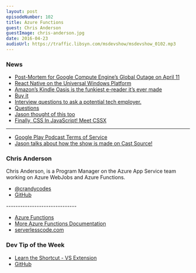 ```yaml
---
layout: post
episodeNumber: 102
title: Azure Functions
guest: Chris Anderson
guestImage: chris-anderson.jpg
date: 2016-04-23
audioUrl: https://traffic.libsyn.com/msdevshow/msdevshow_0102.mp3
---
```


### News

 - [Post-Mortem for Google Compute Engine’s Global Outage on April 11](https://status.cloud.google.com/incident/compute/16007?post-mortem)
 - [React Native on the Universal Windows Platform](https://blogs.windows.com/buildingapps/2016/04/13/react-native-on-the-universal-windows-platform/)
 - [Amazon’s Kindle Oasis is the funkiest e-reader it’s ever made](http://www.theverge.com/2016/4/13/11411056/new-amazon-kindle-oasis-e-reader-announced-price-specs-release-date)
  - [Buy it](http://www.amazon.com/New-Leather-Charging-High-Resolution-Includes/dp/B00REQKWGA?ref=ytechie-20)
 - [Interview questions to ask a potential tech employer.](https://gitlab.com/doctorj/interview-questions)
  - [Questions](https://gitlab.com/doctorj/interview-questions/blob/master/interview-questions.yml)
  - [Jason thought of this too](http://www.ytechie.com/2008/09/important-questions-for-your-prospective-employer/)
 - [Finally, CSS In JavaScript! Meet CSSX](https://www.smashingmagazine.com/2016/04/finally-css-javascript-meet-cssx/?utm_source=html5weekly&utm_medium=email)
 
 -----------------------------
 
 - [Google Play Podcast Terms of Service](https://play.google.com/intl/ALL_ALL/about/podcast-terms.html) 
 - [Jason talks about how the show is made on Cast Source!](https://castsource.net/charming-your-listeners-with-jason-young/)

### Chris Anderson

Chris Anderson, is a Program Manager on the Azure App Service team working on Azure WebJobs and Azure Functions.

 - [@crandycodes](https://twitter.com/crandycodes)
 - [GitHub](https://github.com/christopheranderson)

------------------------------ 

 - [Azure Functions](https://azure.microsoft.com/en-us/services/functions/)
 - [More Azure Functions Documentation](https://azure.microsoft.com/en-us/documentation/services/functions/)   
 - [serverlesscode.com](https://serverlesscode.com/)

### Dev Tip of the Week
 - [Learn the Shortcut - VS Extension](https://visualstudiogallery.msdn.microsoft.com/29f07f2c-68aa-47fa-b1c3-48065209b110)
  - [GitHub](https://github.com/madskristensen/ShowTheShortcut)
